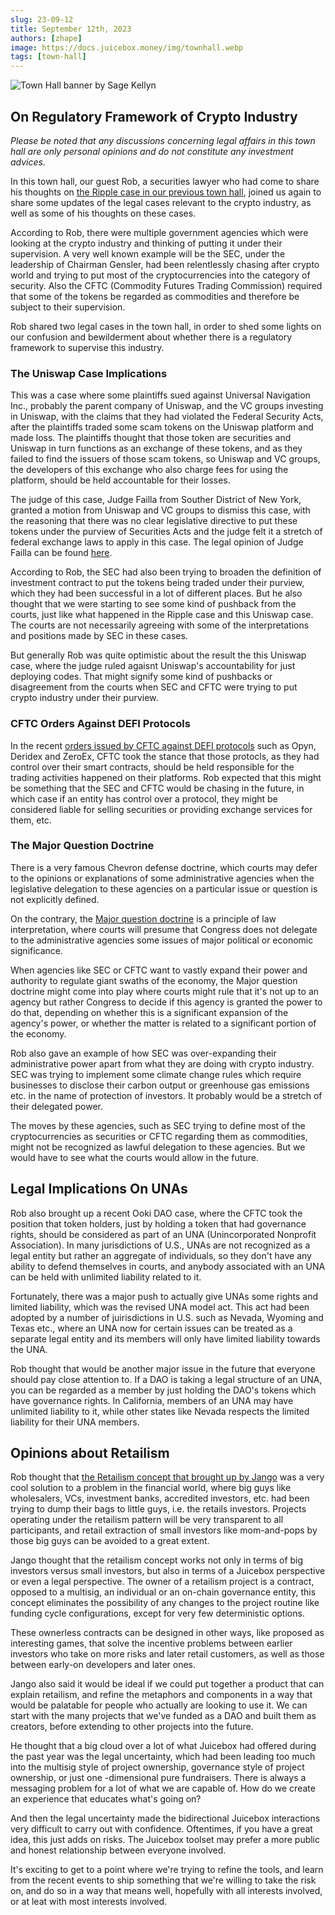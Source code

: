 ```yaml
---
slug: 23-09-12
title: September 12th, 2023
authors: [zhape]
image: https://docs.juicebox.money/img/townhall.webp
tags: [town-hall]
---
```


![Town Hall banner by Sage Kellyn](https://docs.juicebox.money/img/townhall.webp)

## On Regulatory Framework of Crypto Industry

*Please be noted that any discussions concerning legal affairs in this town hall are only personal opinions and do not constitute any investment advices.*

In this town hall, our guest Rob, a securities lawyer who had come to share his thoughts on [the Ripple case in our previous town hall](https://docs.juicebox.money/town-hall/23-07-25/#ripple-case-discussions-and-qa), joined us again to share some updates of the legal cases relevant to the crypto industry, as well as some of his thoughts on these cases.

According to Rob, there were multiple government agencies which were looking at the crypto industry and thinking of putting it under their supervision. A very well known example will be the SEC, under the leadership of Chairman Gensler, had been relentlessly chasing after crypto world and trying to put most of the cryptocurrencies into the category of security. Also the CFTC (Commodity Futures Trading Commission) required that some of the tokens be regarded as commodities and therefore be subject to their supervision.

Rob shared two legal cases in the town hall, in order to shed some lights on our confusion and bewilderment about whether there is a regulatory framework to supervise this industry.

### The Uniswap Case Implications

This was a case where some plaintiffs sued against Universal Navigation Inc., probably the parent company of Uniswap, and the VC groups investing in Uniswap, with the claims that they had violated the Federal Security Acts, after the plaintiffs traded some scam tokens on the Uniswap platform and made loss. The plaintiffs thought that those token are securities and Uniswap in turn functions as an exchange of these tokens, and as they failed to find the issuers of those scam tokens, so Uniswap and VC groups, the developers of this exchange who also charge fees for using the platform, should be held accountable for their losses.

The judge of this case, Judge Failla from Souther District of New York, granted a motion from Uniswap and VC groups to dismiss this case, with the reasoning that there was no clear legislative directive to put these tokens under the purview of Securities Acts and the judge felt it a stretch of federal exchange laws to apply in this case. The legal opinion of Judge Failla can be found [here](https://storage.courtlistener.com/recap/gov.uscourts.nysd.577791/gov.uscourts.nysd.577791.90.0.pdf).

According to Rob, the SEC had also been trying to broaden the definition of investment contract to put the tokens being traded under their purview, which they had been successful in a lot of different places. But he also thought that we were starting to see some kind of pushback from the courts, just like what happened in the Ripple case and this Uniswap case. The courts are not necessarily agreeing with some of the interpretations and positions made by SEC in these cases.

But generally Rob was quite optimistic about the result the this Uniswap case, where the judge ruled agaisnt Uniswap's accountability for just deploying codes. That might signify some kind of pushbacks or disagreement from the courts when SEC and CFTC were trying to put crypto industry under their purview.

### CFTC Orders Against DEFI Protocols

In the recent [orders issued by CFTC against DEFI protocols](https://www.cftc.gov/PressRoom/PressReleases/8774-23) such as Opyn, Deridex and ZeroEx, CFTC took the stance that those protocls, as they had control over their smart contracts,  should be held responsible for the trading activities happened on their platforms. Rob expected that this might be something that the SEC and CFTC would be chasing in the future, in which case if an entity has control over a protocol, they might be considered liable for selling securities or providing exchange services for them, etc.

### The Major Question Doctrine

There is a very famous Chevron defense doctrine, which courts may defer to the opinions or explanations of some administrative agencies when the legislative delegation to these agencies on a particular issue or question is not explicitly defined.

On the contrary, the [Major question doctrine](https://en.wikipedia.org/wiki/Major_questions_doctrine) is a principle of law interpretation, where courts will presume that Congress does not delegate to the administrative agencies some issues of major political or economic significance.

When agencies like SEC or CFTC want to vastly expand their power and authority to regulate giant swaths of the economy, the Major question doctrine might come into play where courts might rule that it's not up to an agency but rather Congress to decide if this agency is granted the power to do that, depending on whether this is a significant expansion of the agency's power, or whether the matter is related to a significant portion of the economy.

Rob also gave an example of how SEC was over-expanding their administrative power apart from what they are doing with crypto industry. SEC was trying to implement some climate change rules which require businesses to disclose their carbon output or greenhouse gas emissions etc. in the name of protection of investors. It probably would be a stretch of their delegated power.

The moves by these agencies, such as SEC trying to define most of the cryptocurrencies as securities or CFTC regarding them as commodities, might not be recognized as lawful delegation to these agencies.  But we would have to see what the courts would allow in the future.

## Legal Implications On UNAs

Rob also brought up a recent Ooki DAO case, where the CFTC took the position that token holders, just by holding a token that had governance rights, should be considered as part of an UNA (Unincorporated Nonprofit Association). In many jurisdictions of U.S., UNAs are not recognized as a legal entity but rather an aggregate of individuals, so they don't have any ability to defend themselves in courts, and anybody associated with an UNA can be held with unlimited liability related to it.

Fortunately, there was a major push to actually give UNAs some rights and limited liability, which was the revised UNA model act. This act had been adopted by a number of juirisdictions in U.S. such as Nevada, Wyoming and Texas etc., where an UNA now for certain issues can be treated as a separate legal entity and its members will only have limited liability towards the UNA.

Rob thought that would be another major issue in the future that everyone should pay close attention to. If a DAO is taking a legal structure of an UNA, you can be regarded as a member by just holding the DAO's tokens which have governance rights. In California, members of an UNA may have unlimited liability to it, while other states like Nevada respects the limited liability for their UNA members.

## Opinions about Retailism

Rob thought that [the Retailism concept that brought up by Jango](https://docs.juicebox.money/town-hall/23-07-18/#retailism-by-jango) was a very cool solution to a problem in the financial world, where big guys like wholesalers, VCs, investment banks, accredited investors, etc. had been trying to dump their bags to little guys, i.e. the retails investors. Projects operating under the retailism pattern will be very transparent to all participants, and retail extraction of small investors like mom-and-pops by those big guys can be avoided to a great extent.

 Jango thought that the retailism concept works not only in terms of big investors versus small investors, but also in terms of a Juicebox perspective or even a legal perspective. The owner of a retailism project is a contract, opposed to a multisig, an individual or an on-chain governance entity, this concept eliminates the possibility of any changes to the project routine like funding cycle configurations, except for very few deterministic options.

These ownerless contracts can be designed in other ways, like proposed as interesting games, that solve the incentive problems between earlier investors who take on more risks and later retail customers, as well as those between early-on developers and later ones.

Jango also said it would be ideal if we could put together a product that can explain retailism, and refine the metaphors and components in a way that would be palatable for people who actually are looking to use it. We can start with the many projects that we've funded as a DAO and built  them as creators, before extending to other projects into the future.

He thought that a big cloud over a lot of what Juicebox had offered during the past year was the legal uncertainty, which had been leading too much into the multisig style of project ownership, governance style of project ownership, or just one -dimensional pure fundraisers. There is always a messaging problem for a lot of what we are capable of. How do we create an experience that educates what's going on?

And then the legal uncertainty made the bidirectional Juicebox interactions very difficult to carry out with confidence. Oftentimes, if you have a great idea, this just adds on risks. The Juicebox toolset may prefer a more public and honest relationship between everyone involved.

It's exciting to get to a point where we're trying to refine the tools, and learn from the recent events to ship something that we're willing to take the risk on, and do so in a way that means well, hopefully with all interests involved, or at leat with most interests involved.



